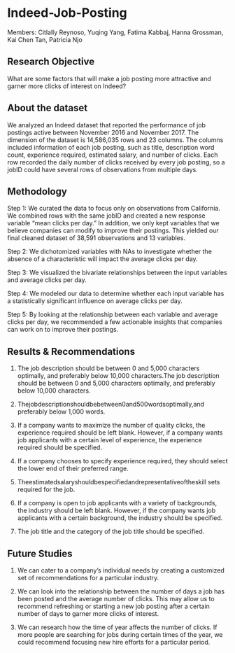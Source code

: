 # Indeed-Job-Posting

Members: Citlally Reynoso, Yuqing Yang, Fatima Kabbaj, Hanna Grossman, Kai Chen Tan, Patricia Njo

## Research Objective

What are some factors that will make a job posting more attractive and garner more clicks of interest on Indeed?

## About the dataset

We analyzed an Indeed dataset that reported the performance of job postings active between November 2016 and November 2017. The dimension of the dataset is 14,586,035 rows and 23 columns. The columns included information of each job posting, such as title, description word count, experience required, estimated salary, and number of clicks. Each row recorded the daily number of clicks received by every job posting, so a jobID could have several rows of observations from multiple days.

## Methodology

Step 1: We curated the data to focus only on observations from California. We combined rows with the same jobID and created a new response variable “mean clicks per day.” In addition, we only kept variables that we believe companies can modify to improve their postings. This yielded our final cleaned dataset of 38,591 observations and 13 variables.

Step 2: We dichotomized variables with NAs to investigate whether the absence of a characteristic will impact the average clicks per day.

Step 3: We visualized the bivariate relationships between the input variables and average clicks per day.

Step 4: We modeled our data to determine whether each input variable has a statistically significant influence on average clicks per day.

Step 5: By looking at the relationship between each variable and average clicks per day, we recommended a few actionable insights that companies can work on to improve their postings.

## Results & Recommendations

1. The job description should be between 0 and 5,000 characters optimally, and preferably below 10,000 characters.The job description should be between 0 and 5,000 characters optimally, and preferably below 10,000 characters.

2. Thejobdescriptionshouldbebetween0and500wordsoptimally,and preferably below 1,000 words.

3. If a company wants to maximize the number of quality clicks, the experience required should be left blank. However, if a company wants job applicants with a certain level of experience, the experience required should be specified.

4. If a company chooses to specify experience required, they should select the lower end of their preferred range.

5. Theestimatedsalaryshouldbespecifiedandrepresentativeoftheskill sets required for the job.

6. If a company is open to job applicants with a variety of backgrounds, the industry should be left blank. However, if the company wants job applicants with a certain background, the industry should be specified.

7. The job title and the category of the job title should be specified.

## Future Studies

1. We can cater to a company’s individual needs by creating a customized set of recommendations for a particular industry.

2. We can look into the relationship between the number of days a job has been posted and the average number of clicks. This may allow us to recommend refreshing or starting a new job posting after a certain number of days to garner more clicks of interest.

3. We can research how the time of year affects the number of clicks. If more people are searching for jobs during certain times of the year, we could recommend focusing new hire efforts for a particular period.
